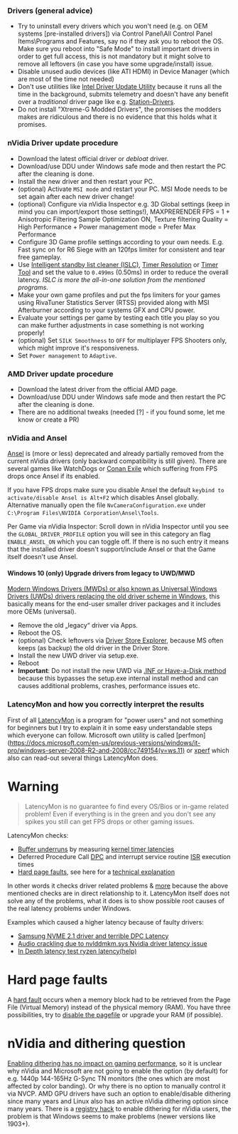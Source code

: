 ### Drivers (general advice)

* Try to uninstall every drivers which you won't need (e.g. on OEM systems [pre-installed drivers]) via Control Panel\All Control Panel Items\Programs and Features, say no if they ask you to reboot the OS. Make sure you reboot into "Safe Mode" to install important drivers in order to get full access, this is not mandatory but it might solve to remove all leftovers (in case you have some upgrade/install) issue.
* Disable unused audio devices (like ATI HDMI) in Device Manager (which are most of the time not needed)
* Don't use utilities like [Intel Driver Update Utility](https://www.intel.com/content/www/us/en/support/topics/idsa-faq.html) because it runs all the time in the background, submits telemetry and doesn't have any benefit over a _traditional_ driver page like e.g. [Station-Drivers](https://www.station-drivers.com/index.php?lang=en).
* Do not install "Xtreme-G Modded Drivers", the promises the modders makes are ridiculous and there is no evidence that this holds what it promises.

### nVidia Driver update procedure

* Download the latest official driver or _debloat_ driver.
* Download/use DDU under Windows safe mode and then restart the PC after the cleaning is done.
* Install the new driver and then restart your PC.
* (optional) Activate `MSI mode` and restart your PC. MSI Mode needs to be set again after each new driver change!
* (optional) Configure via nVidia Inspector e.g. 3D Global settings (keep in mind you can import/export those settings!), MAXPRERENDER FPS = 1 + Anisotropic Filtering Sample Optimization ON, Texture filtering Quality = High Performance + Power management mode = Prefer Max Performance
* Configure 3D Game profile settings according to your own needs. E.g. Fast sync on for R6 Siege with an 120fps limiter for consistent and tear free gameplay.
* Use [Intelligent standby list cleaner (ISLC)](https://www.wagnardsoft.com/forums/viewtopic.php?t=1256), [Timer Resolution](https://cms.lucashale.com/timer-resolution/) or [Timer Tool](https://github.com/tebjan/TimerTool) and set the value to `0.499ms` (0.50ms) in order to reduce the overall latency. _ISLC is more the all-in-one solution from the mentioned programs._
* Make your own game profiles and put the fps limiters for your games using RivaTuner Statistics Server (RTSS) provided along with MSI Afterburner according to your systems GFX and CPU power.
* Evaluate your settings per game by testing each title you play so you can make further adjustments in case something is not working properly!
* (optional) Set `SILK Smoothness` to `OFF` for multiplayer FPS Shooters only, which might improve it's responsiveness.
* Set `Power management` to `Adaptive`.


### AMD Driver update procedure

* Download the latest driver from the official AMD page.
* Download/use DDU under Windows safe mode and then restart the PC after the cleaning is done.
* There are no additional tweaks (needed [?] - if you found some, let me know or create a PR)


### nVidia and Ansel

[Ansel](https://www.geforce.com/hardware/technology/ansel) is (more or less) deprecated and already partially removed from the current nVidia drivers (only backward compatibility is still given). There are several games like WatchDogs or [Conan Exile](https://steamcommunity.com/app/440900/discussions/0/133256959371919651/) which suffering from FPS drops once Ansel if its enabled.

If you have FPS drops make sure you disable Ansel the default `keybind to activate/disable Ansel is Alt+F2` which disables Ansel globally. Alternative manually open the file `NvCameraConfiguration.exe` under `C:\Program Files\NVIDIA Corporation\Ansel\Tools`.

Per Game via nVidia Inspector:
Scroll down in nVidia Inspector until you see the `GLOBAL_DRIVER_PROFILE` option you will see in this category an flag `ENABLE_ANSEL_ON` which you can toggle off. If there is no such entry it means that the installed driver doesn't support/include Ansel or that the Game itself doesn't use Ansel.


#### Windows 10 (only) Upgrade drivers from legacy to UWD/MWD

[Modern Windows Drivers (MWDs) or also known as Universal Windows Drivers (UWDs) drivers replacing the old driver scheme in Windows](https://docs.microsoft.com/en-us/windows-hardware/drivers/develop/getting-started-with-universal-drivers), this basically means for the end-user smaller driver packages and it includes more OEMs (universal).

* Remove the old „legacy“ driver via Apps.
* Reboot the OS.
* (optional) Check leftovers via [Driver Store Explorer](https://github.com/lostindark/DriverStoreExplorer), because MS often keeps (as backup) the old driver in the Driver Store.
* Install the new UWD driver via setup.exe.
* Reboot
* **Important**: Do not install the new UWD via [.INF or Have-a-Disk method](https://www.computerhope.com/issues/ch000834.htm#have-disk) because this bypasses the setup.exe internal install method and can causes additional problems, crashes, performance issues etc.



### LatencyMon and how you correctly interpret the results

First of all [LatencyMon](https://www.resplendence.com/latencymon) is a program for "power users" and not something for beginners but I try to explain it in some easy understandable steps which everyone can follow. Microsoft own utility is called [perfmon](https://docs.microsoft.com/en-us/previous-versions/windows/it-pro/windows-server-2008-R2-and-2008/cc749154(v=ws.11) or [xperf](https://docs.microsoft.com/en-us/windows-hardware/test/wpt/) which also can read-out several things LatencyMon does.


Warning
===========

> LatencyMon is no guarantee fo find every OS/Bios or in-game related problem! Even if everything is in the green and you don't see any spikes you still can get FPS drops or other gaming issues.


LatencyMon checks:
- [Buffer underruns](https://en.wikipedia.org/wiki/Buffer_underrun) by measuring [kernel timer latencies](https://www.osr.com/nt-insider/2014-issue3/windows-real-time/)
- Deferred Procedure Call [DPC](https://docs.microsoft.com/en-us/dotnet/api/system.windows.threading.dispatcher?view=netframework-4.8) and interrupt service routine [ISR](https://en.wikipedia.org/wiki/Interrupt_handler) execution times
- [Hard page faults](https://en.wikipedia.org/wiki/Page_fault), see here for a [technical explanation](https://www.resplendence.com/whysoslow_help_hardpagefaults)


In other words it checks driver related problems & [more](https://www.resplendence.com/latencymon_idlt) because the above mentioned checks are in direct relationship to it. LatencyMon itself does not solve any of the problems, what it does is to show possible root causes of the real latency problems under Windows.

Examples which caused a higher latency because of faulty drivers:
- [Samsung NVME 2.1 driver and terrible DPC Latency](https://hardforum.com/threads/samsung-nvme-2-1-driver-and-terrible-dpc-latency.1927697/)
- [Audio crackling due to nvlddmkm.sys Nvidia driver latency issue](https://www.tenforums.com/graphic-cards/26861-audio-crackling-due-nvlddmkm-sys-nvidia-driver-latency-issue.html)
- [In Depth latency test ryzen latency(help)](https://forums.guru3d.com/threads/in-depth-latency-test-ryzen-latency-help.422352/)


Hard page faults
===========

A [hard fault](https://appuals.com/hard-faults-per-second/) occurs when a memory block had to be retrieved from the Page File (Virtual Memory) instead of the physical memory (RAM). You have three possibilities, try to [disable the pagefile](https://tunecomp.net/win10-page-file-disable/) or upgrade your RAM (if possible).


nVidia and dithering question
===========

[Enabling dithering has no impact on gaming performance](https://www.youtube.com/watch?v=ot3TWFtWl1M), so it is unclear why nVidia and Microsoft are not going to enable the option (by default) for e.g. 1440p 144-165Hz G-Sync TN monitors (the ones which are most affected by color banding). Or why there is no option to manually control it via NVCP. AMD GPU drivers have such an option to enable/disable dithering since many years and Linux also has an active nVidia dithering option since many years. There is a [registry hack](https://forums.geforce.com/default/topic/1082681/geforce-drivers/is-it-possible-to-quot-port-quot-dithering-from-nvidia-x-server-to-geforce-driver-/post/5934577/#5934577) to enable dithering for nVidia users, the problem is that Windows seems to make problems (newer versions like 1903+). 
